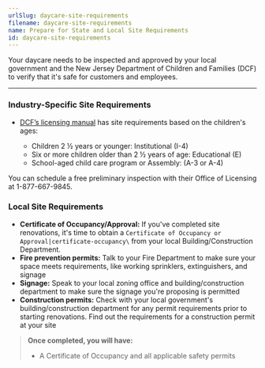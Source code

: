 ```yaml
---
urlSlug: daycare-site-requirements
filename: daycare-site-requirements
name: Prepare for State and Local Site Requirements
id: daycare-site-requirements
---
```

Your daycare needs to be inspected and approved by your local government and the New Jersey Department of Children and Families (DCF) to verify that it's safe for customers and employees.

- - -

### Industry-Specific Site Requirements

* [DCF’s licensing manual](https://www.nj.gov/dcf/providers/licensing/Understanding.Licensing.Packet.pdf) has site requirements based on the children's ages:

  * Children 2 ½ years or younger: Institutional (I-4)
  * Six or more children older than 2 ½ years of age: Educational (E)
  * School-aged child care program or Assembly: (A-3 or A-4)

You can schedule a free preliminary inspection with their Office of Licensing at 1-877-667-9845.

### Local Site Requirements

* **Certificate of Occupancy/Approval:** If you've completed site renovations, it's time to obtain a `Certificate of Occupancy or Approval|certificate-occupancy\` from your local Building/Construction Department.
* **Fire prevention permits:** Talk to your Fire Department to make sure your space meets requirements, like working sprinklers, extinguishers, and signage
* **Signage:** Speak to your local zoning office and building/construction department to make sure the signage you're proposing is permitted
* **Construction permits:** Check with your local government's building/construction department for any permit requirements prior to starting renovations. Find out the requirements for a construction permit at your site

> **Once completed, you will have:**
>
> * A Certificate of Occupancy and all applicable safety permits